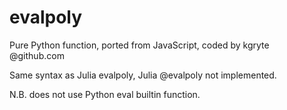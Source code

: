 # evalpoly
<p>Pure Python function, ported from JavaScript, coded by kgryte @github.com</p>
Same syntax as Julia evalpoly, Julia @evalpoly not implemented.
<p>N.B. does not use Python eval builtin function.</p>
